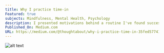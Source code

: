 ```yaml
---
title: Why I practice time-in
Featured: true
subjects: Mindfulness, Mental Health, Psychology
description: I presented motivations behind a routine I've found success with practicing each day.
Published_On: Medium.com
URL: https://medium.com/@thoughtabout/why-i-practice-time-in-35fed577418e?source=friends_link&sk=8573ed40c31f52dd0702f2793bfbb440
---
```


![alt text](../../static/work/images/whyIpractice.png)
